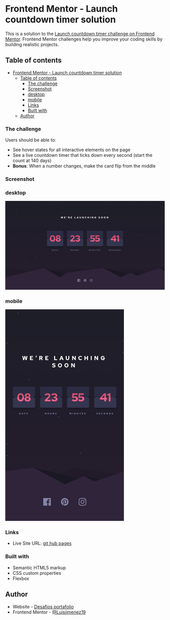 # Frontend Mentor - Launch countdown timer solution

This is a solution to the [Launch countdown timer challenge on Frontend Mentor](https://www.frontendmentor.io/challenges/launch-countdown-timer-N0XkGfyz-). Frontend Mentor challenges help you improve your coding skills by building realistic projects. 

## Table of contents

- [Frontend Mentor - Launch countdown timer solution](#frontend-mentor---launch-countdown-timer-solution)
  - [Table of contents](#table-of-contents)
    - [The challenge](#the-challenge)
    - [Screenshot](#screenshot)
    - [desktop](#desktop)
    - [mobile](#mobile)
    - [Links](#links)
    - [Built with](#built-with)
  - [Author](#author)


### The challenge

Users should be able to:

- See hover states for all interactive elements on the page
- See a live countdown timer that ticks down every second (start the count at 140 days)
- **Bonus**: When a number changes, make the card flip from the middle

### Screenshot

### desktop  
![](./design/desktop-design.jpg)
### mobile
![](./design/mobile-design.jpg)



### Links


- Live Site URL: [git hub pages](https://luisjimenez19.github.io/coutdown-timer/)



### Built with

- Semantic HTML5 markup
- CSS custom properties
- Flexbox



## Author

- Website - [Desafios portafolio](https://luisjimenez19.github.io/desafios-frontend-mentor/)
- Frontend Mentor - [@Luisjimenez19](https://www.frontendmentor.io/profile/luisjimenez19)



